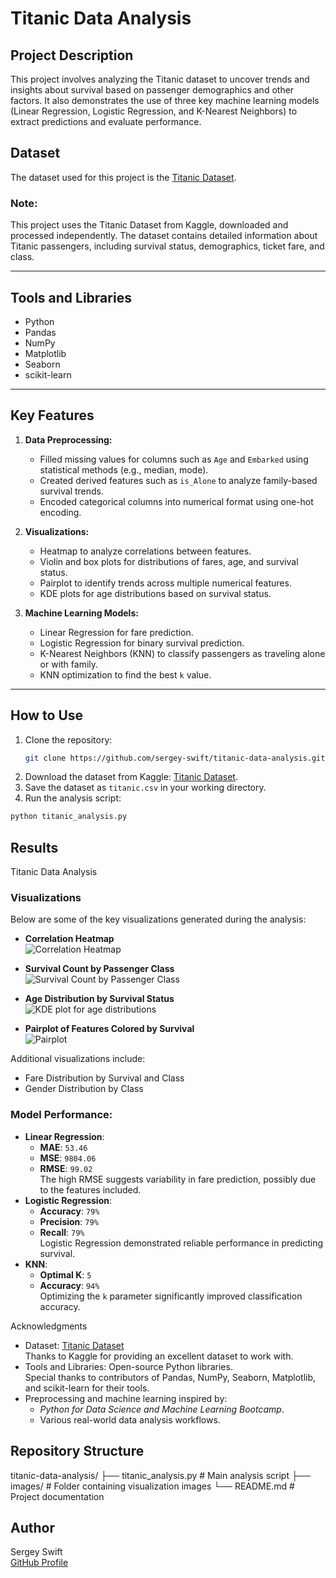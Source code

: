 # Titanic Data Analysis

## Project Description
This project involves analyzing the Titanic dataset to uncover trends and insights about survival based on passenger demographics and other factors. It also demonstrates the use of three key machine learning models (Linear Regression, Logistic Regression, and K-Nearest Neighbors) to extract predictions and evaluate performance.

## Dataset
The dataset used for this project is the [Titanic Dataset](https://www.kaggle.com/datasets/yasserh/titanic-dataset).

### Note:
This project uses the Titanic Dataset from Kaggle, downloaded and processed independently. The dataset contains detailed information about Titanic passengers, including survival status, demographics, ticket fare, and class.

---

## Tools and Libraries
- Python
- Pandas
- NumPy
- Matplotlib
- Seaborn
- scikit-learn

---

## Key Features
1. **Data Preprocessing:**
   - Filled missing values for columns such as `Age` and `Embarked` using statistical methods (e.g., median, mode).
   - Created derived features such as `is_Alone` to analyze family-based survival trends.
   - Encoded categorical columns into numerical format using one-hot encoding.

2. **Visualizations:**
   - Heatmap to analyze correlations between features.
   - Violin and box plots for distributions of fares, age, and survival status.
   - Pairplot to identify trends across multiple numerical features.
   - KDE plots for age distributions based on survival status.

3. **Machine Learning Models:**
   - Linear Regression for fare prediction.
   - Logistic Regression for binary survival prediction.
   - K-Nearest Neighbors (KNN) to classify passengers as traveling alone or with family.
   - KNN optimization to find the best `k` value.

---

## How to Use
1. Clone the repository:
   ```bash
   git clone https://github.com/sergey-swift/titanic-data-analysis.git
   ```
2. Download the dataset from Kaggle: [Titanic
Dataset](https://www.kaggle.com/datasets/yasserh/titanic-dataset).
3. Save the dataset as `titanic.csv` in your working directory.
4. Run the analysis script:
 ```bash
 python titanic_analysis.py
 ```
## Results
Titanic Data Analysis
### Visualizations
Below are some of the key visualizations generated during the analysis:

- **Correlation Heatmap**  
  ![Correlation Heatmap](images/correlation_heatmap.png)

- **Survival Count by Passenger Class**  
  ![Survival Count by Passenger Class](images/Survival_by_Passenger_Class.png)

- **Age Distribution by Survival Status**  
  ![KDE plot for age distributions](images/KDE_plot_for_age_distributions.png)

- **Pairplot of Features Colored by Survival**  
  ![Pairplot](images/Pairplot.png)

Additional visualizations include:
- Fare Distribution by Survival and Class
- Gender Distribution by Class

### Model Performance:
- **Linear Regression**:
  - **MAE**: `53.46`
  - **MSE**: `9804.06`
  - **RMSE**: `99.02`  
    The high RMSE suggests variability in fare prediction, possibly due to the features included.
- **Logistic Regression**:
  - **Accuracy**: `79%`
  - **Precision**: `79%`
  - **Recall**: `79%`  
    Logistic Regression demonstrated reliable performance in predicting survival.
- **KNN**:
  - **Optimal K**: `5`
  - **Accuracy**: `94%`  
    Optimizing the `k` parameter significantly improved classification accuracy.

Acknowledgments
- Dataset: [Titanic Dataset](https://www.kaggle.com/datasets/yasserh/titanic-dataset)  
  Thanks to Kaggle for providing an excellent dataset to work with.
- Tools and Libraries: Open-source Python libraries.  
  Special thanks to contributors of Pandas, NumPy, Seaborn, Matplotlib, and scikit-learn for their tools.  
- Preprocessing and machine learning inspired by:  
  - *Python for Data Science and Machine Learning Bootcamp*.
  - Various real-world data analysis workflows.

## Repository Structure
titanic-data-analysis/
├── titanic_analysis.py  # Main analysis script
├── images/              # Folder containing visualization images
└── README.md            # Project documentation

## Author
Sergey Swift  
[GitHub Profile](https://github.com/sergey-swift)
